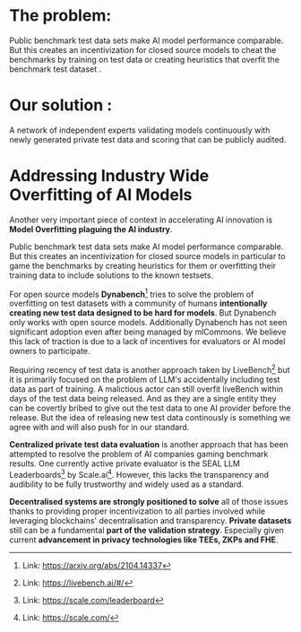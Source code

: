 # The problem:   
Public benchmark test data sets make AI model performance comparable.  But this creates an incentivization for closed source models to cheat the benchmarks  by training on test data or creating heuristics that overfit the benchmark test dataset .

# Our  solution :  
A network of independent experts validating models continuously with newly generated private test data and scoring that can be publicly audited. 

# Addressing Industry Wide Overfitting of AI Models

Another very important piece of context in accelerating AI innovation is **Model Overfitting plaguing the AI industry**.

Public benchmark test data sets make AI model performance comparable. But this creates an incentivization for closed source models in particular to game the benchmarks by creating heuristics for them or overfitting their training data to include solutions to the known testsets. 

For open source models **Dynabench**[^45] tries to solve the problem of overfitting on test datasets with a community of humans **intentionally creating new test data designed to be hard for models**. But Dynabench only works with open source models. Additionally Dynabench has not seen significant adoption even after being managed by mlCommons. We believe this lack of traction is due to a lack of incentives for evaluators or AI model owners to participate. 

Requiring recency of test data is another approach  taken by LiveBench[^48] but it is primarily focused on the problem of LLM's  accidentally including test data as part of training. A malictious actor can still overfit liveBench within days of the test data being released. And as they are a single entity they can be covertly bribed to give out the test data to one AI provider before the release. But the idea of releasing new test data continously is something we agree with and will also push for in our standard. 

**Centralized private test data evaluation** is another approach that has been attempted to resolve the problem of AI companies gaming benchmark results. One currently active private evaluator is the SEAL LLM Leaderboards[^46] by Scale.ai[^47]. However, this lacks the transparency and audibility to be fully trustworthy and widely used as a standard. 

**Decentralised systems are strongly positioned to solve** all of those issues thanks to providing proper incentivization to all parties involved while leveraging blockchains' decentralisation and transparency. **Private datasets** still can be a fundamental **part of the validation strategy**. Especially given current **advancement in privacy technologies like TEEs, ZKPs and FHE**.



[^45]:  Link: https://arxiv.org/abs/2104.14337

[^46]:  Link: https://scale.com/leaderboard

[^47]:  Link: https://scale.com/
[^48]:  Link: https://livebench.ai/#/ 

